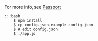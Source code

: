 For more info, see [Passport][1]

    :::bash
        $ npm install
        $ cp config.json.example config.json
        $ # edit config.json
        $ ./app.js 


[1]: http://passportjs.org/
